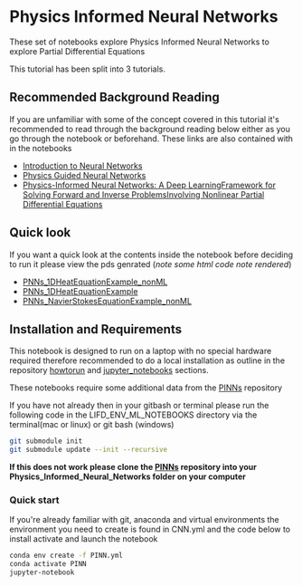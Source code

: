 # Physics Informed Neural Networks

These set of notebooks explore Physics Informed Neural Networks to explore Partial Differential Equations

This tutorial has been split into 3 tutorials.

## Recommended Background Reading

If you are unfamiliar with some of the concept covered in this tutorial it's recommended to read through the background reading below either as you go through the notebook or beforehand. These links are also contained with in the notebooks

* [Introduction to Neural Networks](https://victorzhou.com/blog/intro-to-neural-networks/)
* [Physics Guided Neural Networks](https://towardsdatascience.com/physics-guided-neural-networks-pgnns-8fe9dbad9414)
* [Physics-Informed Neural Networks:  A Deep LearningFramework for Solving Forward and Inverse ProblemsInvolving Nonlinear Partial Differential Equations](https://www.sciencedirect.com/science/article/pii/S0021999118307125)

## Quick look

If you want a quick look at the contents inside the notebook before deciding to run it please view the pds genrated (*note some html code note rendered*)

* [PNNs_1DHeatEquationExample_nonML](PNNs_1DHeatEquation_nonML.pdf)
* [PNNs_1DHeatEquationExample](PNNs_1DHeatEquationExample.pdf)
* [PNNs_NavierStokesEquationExample_nonML](PNNs_NavierStokesEquationExample.pdf)


## Installation and Requirements

This notebook is designed to run on a laptop  with no special hardware required therefore recommended to do a local installation as outline in the repository [howtorun](../howtorun.md) and [jupyter_notebooks](../jupyter_notebooks.md) sections.


These notebooks require some additional data from the [PINNs](https://github.com/maziarraissi/PINNs) repository

If you have not already then in your gitbash or terminal please run the following code in the LIFD_ENV_ML_NOTEBOOKS directory via the terminal(mac or linux)  or git bash (windows)

```bash
git submodule init
git submodule update --init --recursive
```

**If this does not work please clone the [PINNs](https://github.com/maziarraissi/PINNs) repository into your Physics_Informed_Neural_Networks folder on your computer**

### Quick start

If you're already familiar with git, anaconda and virtual environments the environment you need to create is found in CNN.yml and the code below to install activate and launch the notebook

```bash
conda env create -f PINN.yml
conda activate PINN
jupyter-notebook
```
